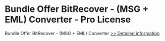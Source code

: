 # Bundle Offer BitRecover - (MSG + EML) Converter - Pro License
Bundle Offer BitRecover - (MSG + EML) Converter
[>> Detailed information](https://secure.shareit.com/shareit/product.html?productid=301009714&affiliateid=200057808)